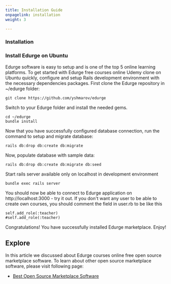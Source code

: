 ```yaml
---
title: Installation Guide
onpagelink: installation
weight: 3

---
```

### Installation

### Install Edurge on Ubuntu

Edurge software is easy to setup and is one of the top 5 online learning platforms. To get started with Edurge free courses online Udemy clone on Ubuntu quickly, configure and setup Rails development environment with the necessary dependencies packages. First clone the Edurge repository in ~/edurge folder:

    git clone https://github.com/yshmarov/edurge

Switch to your Edurge folder and install the needed gems.

    cd ~/edurge
    bundle install

Now that you have successfully configured database connection, run the command to setup and migrate database:

    rails db:drop db:create db:migrate

Now, populate database with sample data:

    rails db:drop db:create db:migrate db:seed

Start rails server available only on localhost in development environment

    bundle exec rails server

You should now be able to connect to Edurge application on http://localhost:3000 - try it out. If you don't want any user to be able to create own courses, you should comment the field in user.rb to be like this

    self.add_role(:teacher)
    #self.add_role(:teacher)
    

Congratulations! You have successfully installed Edurge marketplace. Enjoy!

Explore
-------

In this article we discussed about Edurge courses online free open source marketplace software. To learn about other open source marketplace software, please visit following page:

*   [Best Open Source Marketplace Software](https://products.containerize.com/marketplace)
